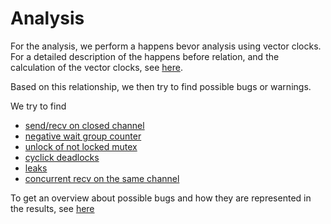 # Analysis

For the analysis, we perform a happens bevor analysis using vector clocks.
For a detailed description of the happens before relation,
and the calculation of the vector clocks, see [here](analysis/hb.md).

Based on this relationship, we then try to find possible bugs or warnings.

We try to find

- [send/recv on closed channel](analysis/comOnClosed.md)
- [negative wait group counter](analysis/doneBeforeAdd.md)
- [unlock of not locked mutex](analysis/unlockBeforeLock.md)
- [cyclick deadlocks](analysis/cyclicDeadlock.md)
- [leaks](analysis/leak.md)
- [concurrent recv on the same channel](analysis/concurrentReceive.md)

To get an overview about possible bugs and how they are represented
in the results, see [here](analysis/results.md)